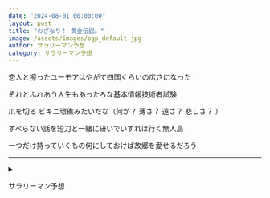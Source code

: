 ```yaml
---
date: "2024-08-01 00:00:00"
layout: post
title: "おざなり！ 黄金伝説。"
image: /assets/images/ogp_default.jpg
author: サラリーマン予想
category: サラリーマン予想
---
```


<div class="tanka-area"><div class="tanka">
<p>恋人と擦ったユーモアはやがて四国くらいの広さになった</p>

<p>それとふれあう人生もあったろな基本情報技術者試験</p>

<p>爪を切る ビキニ環礁みたいだな（何が？ 薄さ？ 遠さ？ 悲しさ？ ）</p>

<p>すべらない話を短刀と一緒に研いでいずれは行く無人島</p>

<p>一つだけ持っていくもの何にしておけば故郷を愛せるだろう</p>

</div></div>

---

<details><summary></summary>
恋人と擦ったユーモアはやがて四国くらいの広さになった<br/>
それとふれあう人生もあったろな基本情報技術者試験<br/>
爪を切る ビキニ環礁みたいだな (何が？ 薄さ？ 遠さ？ 悲しさ？ )<br/>
すべらない話を短刀と一緒に研いでいずれは行く無人島<br/>
一つだけ持っていくもの何にしておけば故郷を愛せるだろう<br/>
<br/>

</details>

サラリーマン予想
